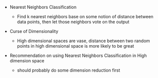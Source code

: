 * Nearest Neighbors Classification

    - Find k nearest neighbors base on some notion of distance between data points,
        then let those neighbors vote on the output

* Curse of Dimensionality

    - High dimensional spaces are vase, distance between two random points in high dimensional space is more likely to be great

* Recommendation on using Nearest Neighbors Classification in High dimension space

    - should probably do some dimension reduction first